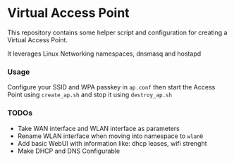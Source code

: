 # Virtual Access Point


This repository contains some helper script and configuration for creating a Virtual Access Point.

It leverages Linux Networking namespaces, dnsmasq and hostapd


### Usage


Configure your SSID and WPA passkey in `ap.conf` then start the Access Point using `create_ap.sh` and stop it using `destroy_ap.sh`


### TODOs

- Take WAN interface and WLAN interface as parameters
- Rename WLAN interface when moving into namespace to `wlan0`
- Add basic WebUI with information like: dhcp leases, wifi strenght
- Make DHCP and DNS Configurable